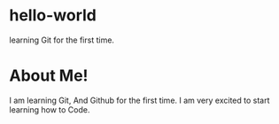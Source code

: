 # hello-world
learning Git for the first time. 

# About Me!
I am learning Git, And Github for the first time. I am very excited to start learning how to Code.  

